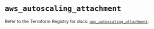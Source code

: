 # `aws_autoscaling_attachment`

Refer to the Terraform Registry for docs: [`aws_autoscaling_attachment`](https://registry.terraform.io/providers/hashicorp/aws/5.31.0/docs/resources/autoscaling_attachment).
